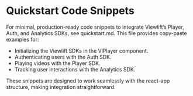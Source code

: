 # Quickstart Code Snippets

For minimal, production-ready code snippets to integrate Viewlift’s Player, Auth, and Analytics SDKs, see quickstart.md. This file provides copy-paste examples for:

- Initializing the Viewlift SDKs in the VlPlayer component.
- Authenticating users with the Auth SDK.
- Playing videos with the Player SDK.
- Tracking user interactions with the Analytics SDK.

These snippets are designed to work seamlessly with the react-app structure, making integration straightforward.
